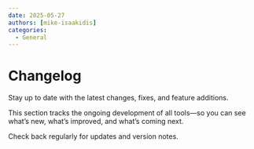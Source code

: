 ```yaml
---
date: 2025-05-27
authors: [mike-isaakidis]
categories:
  - General
---
```


# Changelog

Stay up to date with the latest changes, fixes, and feature additions. 

This section tracks the ongoing development of all tools—so you can see what’s new, what’s improved, and what’s coming next. 

Check back regularly for updates and version notes.

